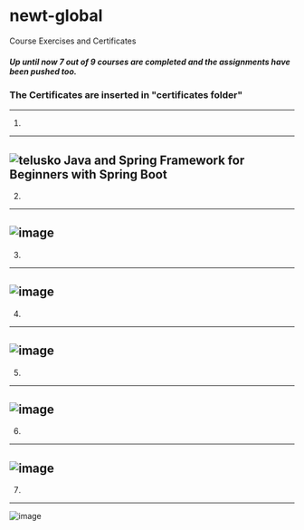 # newt-global
Course Exercises and Certificates

##### Up until now 7 out of 9 courses are completed and the assignments have been pushed too.


### The Certificates are inserted in "certificates folder"
***
 1.
---
   ![telusko Java and Spring Framework for Beginners with Spring Boot](https://github.com/selvaviswanath/newt-global/assets/89679557/23f3f93e-d07f-48f9-a221-677bb9d98c54)
---
 2.
---
   ![image](https://github.com/selvaviswanath/newt-global/assets/89679557/45b313a5-6c15-40b7-9b20-4b5a4d4c12e8)
---
 3.
---
   ![image](https://github.com/selvaviswanath/newt-global/assets/89679557/a891e2b4-b03d-4189-883a-dea99f78aea3)
---
 4. 
---
   ![image](https://github.com/selvaviswanath/newt-global/assets/89679557/c3df7a61-b301-44a3-af5b-6426f2404fbf)
---
 5. 
---
 ![image](https://github.com/selvaviswanath/newt-global/assets/89679557/c3e78770-e653-4a75-b411-b041e454c17b)
---
 6.
---
![image](https://github.com/selvaviswanath/newt-global/assets/89679557/0befb12f-d4d3-4caa-8603-305e56945103)
---
 7.
---
![image](https://github.com/selvaviswanath/newt-global/assets/89679557/adfeab49-2205-4137-a848-5ee6f3f7221c)
